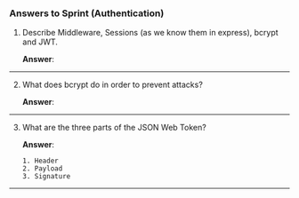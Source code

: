 <!-- Answers to the Short Answer Essay Questions go here -->
### Answers to Sprint (Authentication)

1. Describe Middleware, Sessions (as we know them in express), bcrypt and JWT.

    **Answer**:

---


2. What does bcrypt do in order to prevent attacks?

    **Answer**:

---


3. What are the three parts of the JSON Web Token?

    **Answer**:
    
       1. Header
       2. Payload
       3. Signature

----

